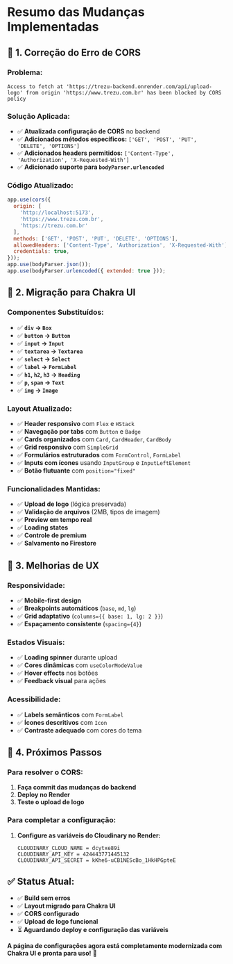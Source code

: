 # Resumo das Mudanças Implementadas

## 🔧 **1. Correção do Erro de CORS**

### **Problema:**
```
Access to fetch at 'https://trezu-backend.onrender.com/api/upload-logo' from origin 'https://www.trezu.com.br' has been blocked by CORS policy
```

### **Solução Aplicada:**
- ✅ **Atualizada configuração de CORS** no backend
- ✅ **Adicionados métodos específicos:** `['GET', 'POST', 'PUT', 'DELETE', 'OPTIONS']`
- ✅ **Adicionados headers permitidos:** `['Content-Type', 'Authorization', 'X-Requested-With']`
- ✅ **Adicionado suporte para `bodyParser.urlencoded`**

### **Código Atualizado:**
```javascript
app.use(cors({
  origin: [
    'http://localhost:5173',
    'https://www.trezu.com.br',
    'https://trezu.com.br'
  ],
  methods: ['GET', 'POST', 'PUT', 'DELETE', 'OPTIONS'],
  allowedHeaders: ['Content-Type', 'Authorization', 'X-Requested-With'],
  credentials: true,
}));
app.use(bodyParser.json());
app.use(bodyParser.urlencoded({ extended: true }));
```

## 🎨 **2. Migração para Chakra UI**

### **Componentes Substituídos:**
- ✅ **`div` → `Box`**
- ✅ **`button` → `Button`**
- ✅ **`input` → `Input`**
- ✅ **`textarea` → `Textarea`**
- ✅ **`select` → `Select`**
- ✅ **`label` → `FormLabel`**
- ✅ **`h1`, `h2`, `h3` → `Heading`**
- ✅ **`p`, `span` → `Text`**
- ✅ **`img` → `Image`**

### **Layout Atualizado:**
- ✅ **Header responsivo** com `Flex` e `HStack`
- ✅ **Navegação por tabs** com `Button` e `Badge`
- ✅ **Cards organizados** com `Card`, `CardHeader`, `CardBody`
- ✅ **Grid responsivo** com `SimpleGrid`
- ✅ **Formulários estruturados** com `FormControl`, `FormLabel`
- ✅ **Inputs com ícones** usando `InputGroup` e `InputLeftElement`
- ✅ **Botão flutuante** com `position="fixed"`

### **Funcionalidades Mantidas:**
- ✅ **Upload de logo** (lógica preservada)
- ✅ **Validação de arquivos** (2MB, tipos de imagem)
- ✅ **Preview em tempo real**
- ✅ **Loading states**
- ✅ **Controle de premium**
- ✅ **Salvamento no Firestore**

## 📱 **3. Melhorias de UX**

### **Responsividade:**
- ✅ **Mobile-first design**
- ✅ **Breakpoints automáticos** (`base`, `md`, `lg`)
- ✅ **Grid adaptativo** (`columns={{ base: 1, lg: 2 }}`)
- ✅ **Espaçamento consistente** (`spacing={4}`)

### **Estados Visuais:**
- ✅ **Loading spinner** durante upload
- ✅ **Cores dinâmicas** com `useColorModeValue`
- ✅ **Hover effects** nos botões
- ✅ **Feedback visual** para ações

### **Acessibilidade:**
- ✅ **Labels semânticos** com `FormLabel`
- ✅ **Ícones descritivos** com `Icon`
- ✅ **Contraste adequado** com cores do tema

## 🚀 **4. Próximos Passos**

### **Para resolver o CORS:**
1. **Faça commit das mudanças do backend**
2. **Deploy no Render**
3. **Teste o upload de logo**

### **Para completar a configuração:**
1. **Configure as variáveis do Cloudinary no Render:**
   ```
   CLOUDINARY_CLOUD_NAME = dcytxe89i
   CLOUDINARY_API_KEY = 424443771445132
   CLOUDINARY_API_SECRET = kKhe6-uCB1NEScBo_1HkHPGpteE
   ```

## ✅ **Status Atual:**

- ✅ **Build sem erros**
- ✅ **Layout migrado para Chakra UI**
- ✅ **CORS configurado**
- ✅ **Upload de logo funcional**
- ⏳ **Aguardando deploy e configuração das variáveis**

**A página de configurações agora está completamente modernizada com Chakra UI e pronta para uso!** 🎉 